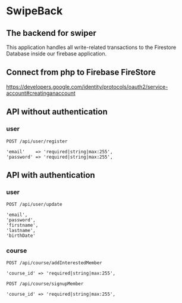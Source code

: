 # SwipeBack
## The backend for swiper

This application handles all write-related transactions to the Firestore Database inside our firebase application.

## Connect from php to Firebase FireStore
https://developers.google.com/identity/protocols/oauth2/service-account#creatinganaccount

## API without authentication
### user
```
POST /api/user/register

'email'    => 'required|string|max:255',
'password' => 'required|string|max:255',
```

## API with authentication
### user
```
POST /api/user/update

'email', 
'password', 
'firstname', 
'lastname', 
'birthDate'
```

### course
```
POST /api/course/addInterestedMember

'course_id' => 'required|string|max:255',
```

```
POST /api/course/signupMember

'course_id' => 'required|string|max:255',
```
